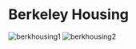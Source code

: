 # Berkeley Housing
![berkhousing1](https://user-images.githubusercontent.com/40047270/110233846-a40a2d00-7edb-11eb-9cc5-4a7b7ad2b93f.png)
![berkhousing2](https://user-images.githubusercontent.com/40047270/110233847-a4a2c380-7edb-11eb-80dc-d22901324b76.png)
